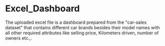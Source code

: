 # Excel_Dashboard
The uploaded excel file is a dashboard prepared from the "car-sales dataset" that contains different car brands besides their model names with all other required attributes like selling price, Kilometers driven, number of owners etc.,.

